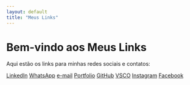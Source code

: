```yaml
---
layout: default
title: "Meus Links"
---
```


# Bem-vindo aos Meus Links

Aqui estão os links para minhas redes sociais e contatos:

<div class="button-container">


  <a href="www.linkedin.com/in/jessikacatharinajardimrodrigues" class="button">LinkedIn</a>
  <a href="wa.me/555599234484" class="button">WhatsApp</a>
  <a href="mailto:jessikacjrodrigues@gmail.com" class="button">e-mail</a> 
  <a href="https://www.behance.net/jessikajess" class="button">Portfolio</a>
  <a href="https://github.com/jesscatt" class="button">GitHub</a> 
  <a href="https://vs.co/igbpe2a4" class="button">VSCO</a>
  <a href="https://www.instagram.com/jessika.cjr?igsh=MW4wYWJsa2N0dnphZQ%3D%3D&utm_source=qr" class="button">Instagram</a>
  <a href="https://www.facebook.com/jessika.rodrigues.9421450/" class="button">Facebook</a>


</div>

